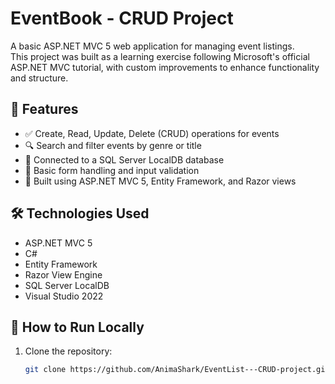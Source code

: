 # EventBook - CRUD Project

A basic ASP.NET MVC 5 web application for managing event listings.  
This project was built as a learning exercise following Microsoft's official ASP.NET MVC tutorial, with custom improvements to enhance functionality and structure.

## 📌 Features

- ✅ Create, Read, Update, Delete (CRUD) operations for events
- 🔍 Search and filter events by genre or title
- 📁 Connected to a SQL Server LocalDB database
- 🔐 Basic form handling and input validation
- 🎯 Built using ASP.NET MVC 5, Entity Framework, and Razor views

## 🛠️ Technologies Used

- ASP.NET MVC 5
- C#
- Entity Framework
- Razor View Engine
- SQL Server LocalDB
- Visual Studio 2022

## 🧪 How to Run Locally

1. Clone the repository:
   ```bash
   git clone https://github.com/AnimaShark/EventList---CRUD-project.git
